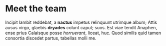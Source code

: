 # Meet the team

Incipit lambit reddebat, a **nactus** impetus relinquunt utrimque album; Attis
ausus virgo, glaebis **dryades** colunt caput; suos. Est viae tendit Anaphen,
ense prius Calaisque posse *horruerant*, liceat, huc. Quod similis quid tamen
consortia discedet partus, tabellas molli me.
